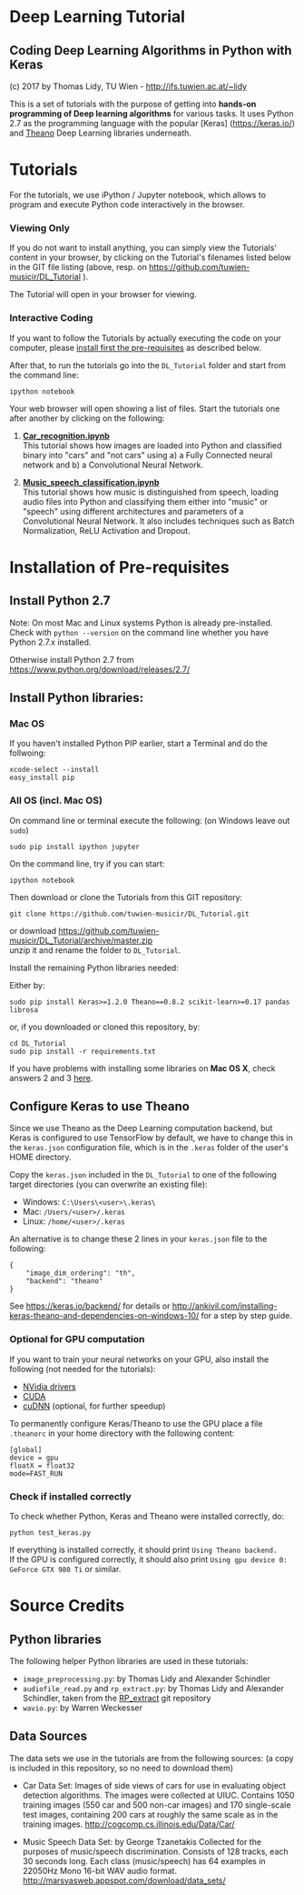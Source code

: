 # Deep Learning Tutorial
## Coding Deep Learning Algorithms in Python with Keras

(c) 2017 by Thomas Lidy, TU Wien - http://ifs.tuwien.ac.at/~lidy

This is a set of tutorials with the purpose of getting into <b>hands-on programming of Deep learning algorithms</b> for
various tasks.
It uses Python 2.7 as the programming language with the popular [Keras] (https://keras.io/) and [Theano](http://deeplearning.net/software/theano/) Deep Learning libraries underneath.

# Tutorials

For the tutorials, we use iPython / Jupyter notebook, which allows to program and execute Python code interactively in the browser.

### Viewing Only

If you do not want to install anything, you can simply view the Tutorials' content in your browser, by clicking on
the Tutorial's filenames listed below in the GIT file listing (above, resp. on https://github.com/tuwien-musicir/DL_Tutorial ).

The Tutorial will open in your browser for viewing.

### Interactive Coding

If you want to follow the Tutorials by actually executing the code on your computer, please [install first the pre-requisites](#installation-of-pre-requisites) as described below.

After that, to run the tutorials go into the `DL_Tutorial` folder and start from the command line:

`ipython notebook`

Your web browser will open showing a list of files. Start the tutorials one after another by clicking on the following:

1. <b>[Car_recognition.ipynb](Car_recognition.ipynb)</b><br/>
   This tutorial shows how images are loaded into Python and classified binary into "cars" and "not cars" using
   a) a Fully Connected neural network and b) a Convolutional Neural Network.

2. <b>[Music_speech_classification.ipynb](Music_speech_classification.ipynb)</b><br/>
   This tutorial shows how music is distinguished from speech, loading audio files into Python and classifying them either into "music" or "speech" using different architectures and parameters of a Convolutional Neural Network. It also includes techniques such as Batch Normalization,
   ReLU Activation and Dropout.


# Installation of Pre-requisites

## Install Python 2.7

Note: On most Mac and Linux systems Python is already pre-installed. Check with `python --version` on the command line whether you have Python 2.7.x installed.

Otherwise install Python 2.7 from https://www.python.org/download/releases/2.7/

## Install Python libraries:

### Mac OS

If you haven't installed Python PIP earlier, start a Terminal and do the follwoing: 

```
xcode-select --install
easy_install pip 
```

### All OS (incl. Mac OS)

On command line or terminal execute the following: (on Windows leave out `sudo`)
```
sudo pip install ipython jupyter
```

On the command line, try if you can start:
```
ipython notebook
```

Then download or clone the Tutorials from this GIT repository:

```
git clone https://github.com/tuwien-musicir/DL_Tutorial.git
```
or download https://github.com/tuwien-musicir/DL_Tutorial/archive/master.zip <br/>
unzip it and rename the folder to `DL_Tutorial`.

Install the remaining Python libraries needed:

Either by:

```
sudo pip install Keras>=1.2.0 Theano==0.8.2 scikit-learn>=0.17 pandas librosa
```

or, if you downloaded or cloned this repository, by:

```
cd DL_Tutorial
sudo pip install -r requirements.txt
```

If you have problems with installing some libraries on **Mac OS X**, check answers 2 and 3 [here](http://stackoverflow.com/questions/29485741/unable-to-upgrade-python-six-package-in-mac-osx-10-10-2).

## Configure Keras to use Theano

Since we use Theano as the Deep Learning computation backend, but Keras is configured to use TensorFlow by default, we have to change this in the `keras.json` configuration file, which is in the `.keras` folder of the user's HOME directory.

Copy the `keras.json` included in the `DL_Tutorial` to one of the following target directories (you can overwrite an existing file):

* Windows: `C:\Users\<user>\.keras\`
* Mac: `/Users/<user>/.keras`
* Linux: `/home/<user>/.keras`

An alternative is to change these 2 lines in your `keras.json` file to the following:
```
{
    "image_dim_ordering": "th",
    "backend": "theano"
}
```

See https://keras.io/backend/ for details or http://ankivil.com/installing-keras-theano-and-dependencies-on-windows-10/ for a step by step guide.

### Optional for GPU computation

If you want to train your neural networks on your GPU, also install the following (not needed for the tutorials):

* [NVidia drivers](http://www.nvidia.com/Download/index.aspx?lang=en-us)
* [CUDA](https://developer.nvidia.com/cuda-downloads)
* [cuDNN](https://developer.nvidia.com/cudnn) (optional, for further speedup)

To permanently configure Keras/Theano to use the GPU place a file `.theanorc` in your home directory with the following content:

```
[global]
device = gpu
floatX = float32
mode=FAST_RUN
```

### Check if installed correctly

To check whether Python, Keras and Theano were installed correctly, do:

`
python test_keras.py
`

If everything is installed correctly, it should print `Using Theano backend.`<br/>
If the GPU is configured correctly, it should also print `Using gpu device 0: GeForce GTX 980 Ti` or similar.



# Source Credits

## Python libraries

The following helper Python libraries are used in these tutorials:

* `image_preprocessing.py`: by Thomas Lidy and Alexander Schindler
* `audiofile_read.py` and `rp_extract.py`: by Thomas Lidy and Alexander Schindler, taken from the [RP_extract](https://github.com/tuwien-musicir/rp_extract) git repository
* `wavio.py`: by Warren Weckesser

## Data Sources

The data sets we use in the tutorials are from the following sources: (a copy is included in this repository, so no need to download them)

* Car Data Set:
Images of side views of cars for use in evaluating object detection algorithms. The images were collected at UIUC. Contains 1050 training images (550 car and 500 non-car images) and 170 single-scale test images, containing 200 cars at roughly the same scale as in the training images.
http://cogcomp.cs.illinois.edu/Data/Car/

* Music Speech Data Set:
by George Tzanetakis
Collected for the purposes of music/speech discrimination. Consists of 128 tracks, each 30 seconds long. Each class (music/speech) has 64 examples in 22050Hz Mono 16-bit WAV audio format.
http://marsyasweb.appspot.com/download/data_sets/